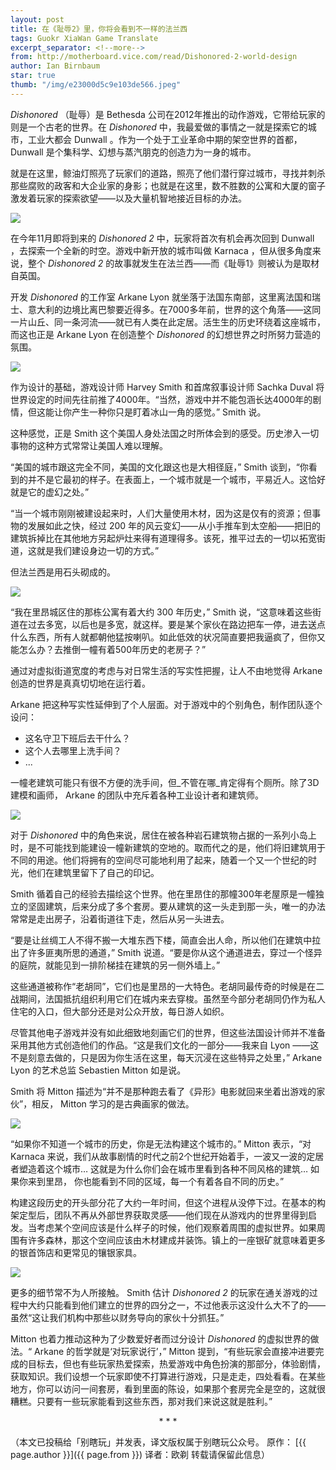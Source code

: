 ```yaml
---
layout: post
title: 在《耻辱2》里，你将会看到不一样的法兰西
tags: Guokr XiaWan Game Translate
excerpt_separator: <!--more-->
from: http://motherboard.vice.com/read/Dishonored-2-world-design
author: Ian Birnbaum
star: true
thumb: "/img/e23000d5c9e103de566.jpeg"
---
```

_Dishonored_ （耻辱）是 Bethesda 公司在2012年推出的动作游戏，它带给玩家的则是一个古老的世界。在 _Dishonored_ 中，我最爱做的事情之一就是探索它的城市，工业大都会 Dunwall 。作为一个处于工业革命中期的架空世界的首都， Dunwall 是个集科学、幻想与蒸汽朋克的创造力为一身的城市。

就是在这里，鲸油灯照亮了玩家们的道路，照亮了他们潜行穿过城市，寻找并刺杀那些腐败的政客和大企业家的身影；也就是在这里，数不胜数的公寓和大厦的窗子激发着玩家的探索欲望——以及大量机智地接近目标的办法。

<img src="/img/e23000d5c9e103de566.jpeg">

在今年11月即将到来的 _Dishonored 2_ 中，玩家将首次有机会再次回到 Dunwall ，去探索一个全新的时空。游戏中新开放的城市叫做 Karnaca ，但从很多角度来说，整个 _Dishonored 2_ 的故事就发生在法兰西——而《耻辱1》则被认为是取材自英国。

开发 _Dishonored_ 的工作室 Arkane Lyon 就坐落于法国东南部，这里离法国和瑞士、意大利的边境比离巴黎要近得多。在7000多年前，世界的这个角落——这同一片山丘、同一条河流——就已有人类在此定居。活生生的历史环绕着这座城市，而这也正是 Arkane Lyon 在创造整个 _Dishonored_ 的幻想世界之时所努力营造的氛围。

<img src="/img/e290006568317a5175b.jpeg">

作为设计的基础，游戏设计师 Harvey Smith 和首席叙事设计师 Sachka Duval 将世界设定的时间先往前推了4000年。“当然，游戏中并不能包涵长达4000年的剧情，但这能让你产生一种你只是盯着冰山一角的感觉。” Smith 说。

这种感觉，正是 Smith 这个美国人身处法国之时所体会到的感受。历史渗入一切事物的这种方式常常让美国人难以理解。

“美国的城市跟这完全不同，美国的文化跟这也是大相径庭，” Smith 谈到，“你看到的并不是它最初的样子。在表面上，一个城市就是一个城市，平易近人。这恰好就是它的虚幻之处。”

“当一个城市刚刚被建设起来时，人们大量使用木材，因为这是仅有的资源；但事物的发展如此之快，经过 200 年的风云变幻——从小手推车到太空船——把旧的建筑拆掉比在其他地方另起炉灶来得有道理得多。该死，推平过去的一切以拓宽街道，这就是我们建设身边一切的方式。”

但法兰西是用石头砌成的。

<img src="/img/eb700038bf4ca6d7a23.jpeg">

“我在里昂城区住的那栋公寓有着大约 300 年历史，” Smith 说，“这意味着这些街道在过去多宽，以后也是多宽，就这样。要是某个家伙在路边把车一停，进去送点什么东西，所有人就都朝他猛按喇叭。如此低效的状况简直要把我逼疯了，但你又能怎么办？去推倒一幢有着500年历史的老房子？”

通过对虚拟街道宽度的考虑与对日常生活的写实性把握，让人不由地觉得 Arkane 创造的世界是真真切切地在运行着。

Arkane 把这种写实性延伸到了个人层面。对于游戏中的个别角色，制作团队逐个设问：
* 这名守卫下班后去干什么？
* 这个人去哪里上洗手间？
* ...

一幢老建筑可能只有很不方便的洗手间，但_不管在哪_肯定得有个厕所。除了3D建模和画师， Arkane 的团队中充斥着各种工业设计者和建筑师。

<img src="/img/eb000061d6af4ad9447.jpeg">

对于 _Dishonored_ 中的角色来说，居住在被各种岩石建筑物占据的一系列小岛上时，是不可能找到能建设一幢新建筑的空地的。取而代之的是，他们将旧建筑用于不同的用途。他们将拥有的空间尽可能地利用了起来，随着一个又一个世纪的时光，他们在建筑里留下了自己的印记。

Smith 循着自己的经验去描绘这个世界。他在里昂住的那幢300年老屋原是一幢独立的坚固建筑，后来分成了多个套房。要从建筑的这一头走到那一头，唯一的办法常常是走出房子，沿着街道往下走，然后从另一头进去。

“要是让丝绸工人不得不搬一大堆东西下楼，简直会出人命，所以他们在建筑中拉出了许多匪夷所思的通道，” Smith 说道。“要是你从这个通道进去，穿过一个怪异的庭院，就能见到一排阶梯挂在建筑的另一侧外墙上。”

这些通道被称作“老胡同”，它们也是里昂的一大特色。老胡同最传奇的时候是在二战期间，法国抵抗组织利用它们在城内来去穿梭。虽然至今部分老胡同仍作为私人住宅的入口，但大部分还是对公众开放，每日游人如织。

尽管其他电子游戏并没有如此细致地刻画它们的世界，但这些法国设计师并不准备采用其他方式创造他们的作品。“这是我们文化的一部分——我来自 Lyon ——这不是刻意去做的，只是因为你生活在这里，每天沉浸在这些特异之处里，” Arkane Lyon 的艺术总监 Sebastien Mitton 如是说。

Smith 将 Mitton 描述为“并不是那种跑去看了《异形》电影就回来坐着出游戏的家伙”，相反， Mitton 学习的是古典画家的做法。

<img src="/img/eb700038bf562f6f3da.jpeg">

“如果你不知道一个城市的历史，你是无法构建这个城市的。” Mitton 表示，“对 Karnaca 来说，我们从故事剧情的时代之前2个世纪开始着手，一波又一波的定居者塑造着这个城市… 这就是为什么你们会在城市里看到各种不同风格的建筑… 如果你来到里昂， 你也能看到不同的区域，每一个有着各自不同的历史。”

构建这段历史的开头部分花了大约一年时间，但这个进程从没停下过。在基本的构架定型后，团队不再从外部世界获取灵感——他们现在从游戏内的世界里得到启发。当考虑某个空间应该是什么样子的时候，他们观察着周围的虚拟世界。如果周围有许多森林，那这个空间应该由木材建成并装饰。镇上的一座银矿就意味着更多的银首饰店和更常见的镶银家具。

<img src="/img/e2a00094ab2a536b07b.jpeg">

更多的细节常不为人所接触。 Smith 估计 _Dishonored 2_ 的玩家在通关游戏的过程中大约只能看到他们建立的世界的四分之一，不过他表示这没什么大不了的——虽然“这让我们机构中那些以财务导向的家伙十分抓狂。”

Mitton 也着力推动这种为了少数爱好者而过分设计 _Dishonored_ 的虚拟世界的做法。“ Arkane 的哲学就是‘对玩家说行’，” Mitton 提到，“有些玩家会直接冲进要完成的目标去，但也有些玩家热爱探索，热爱游戏中角色扮演的那部分，体验剧情，获取知识。我们设想一个玩家即使不打算进行游戏，只是走走，四处看看。在某些地方，你可以访问一间套房，看到里面的陈设，如果那个套房完全是空的，这就很糟糕。只要有一些玩家能看到这些东西，那对我们来说这就是胜利。”

<center> * * * </center>

（本文已投稿给「别瞎玩」并发表，译文版权属于别瞎玩公众号。 原作： [{{ page.author }}]({{ page.from }}) 译者：欧剃 转载请保留此信息）
